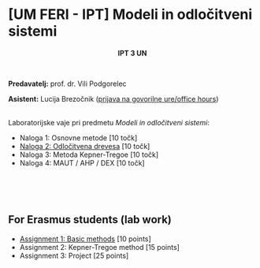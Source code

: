 # [UM FERI - IPT] Modeli in odločitveni sistemi

<p align="center">
  <b>IPT 3 UN <br/></b>
</p>
<br/>

**Predavatelj:** prof. dr. Vili Podgorelec

**Asistent:** Lucija Brezočnik ([prijava na govorilne ure/office hours](https://calendly.com/lucija-brezocnik/30min))<br/><br/>

Laboratorijske vaje pri predmetu *Modeli in odločitveni sistemi*:
- Naloga 1: Osnovne metode [10 točk]
- [Naloga 2: Odločitvena drevesa](<Naloga 2>) [10 točk]
- Naloga 3: Metoda Kepner-Tregoe [10 točk]
- Naloga 4: MAUT / AHP / DEX [10 točk]

<br/><br/><br/>
## For Erasmus students (lab work)
- [Assignment 1: Basic methods](<Erasmus/Assignment 1>) [10 points]
- Assignment 2: Kepner-Tregoe method [15 points]
- Assignment 3: Project [25 points]
